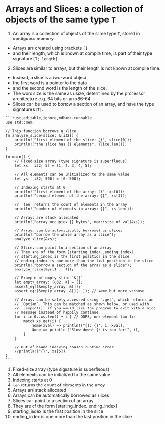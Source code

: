 # Arrays and Slices: a collection of objects of the same type `T`

1. An array is a collection of objects of the same type `T`, stored in contiguous
   memory.

- Arrays are created using brackets `[]`
- and their length, which is known at compile time, is part of their type signature `[T; length]`.

2. Slices are similar to arrays, but their length is not known at compile time.

- Instead, a slice is a two-word object
- the first word is a pointer to the data
- and the second word is the length of the slice.
- The word size is the same as usize, determined by the processor architecture e.g. 64 bits on an x86-64.
- Slices can be used to borrow a section of an array, and have the type signature `&[T]`.

~~~admonish tip title="Array compares to slice" collapsible=true
```rust,editable,ignore,mdbook-runnable
use std::mem;

// This function borrows a slice
fn analyze_slice(slice: &[i32]) {
    println!("first element of the slice: {}", slice[0]);
    println!("the slice has {} elements", slice.len());
}

fn main() {
    // Fixed-size array (type signature is superfluous)
    let xs: [i32; 5] = [1, 2, 3, 4, 5];

    // All elements can be initialized to the same value
    let ys: [i32; 500] = [0; 500];

    // Indexing starts at 0
    println!("first element of the array: {}", xs[0]);
    println!("second element of the array: {}", xs[1]);

    // `len` returns the count of elements in the array
    println!("number of elements in array: {}", xs.len());

    // Arrays are stack allocated
    println!("array occupies {} bytes", mem::size_of_val(&xs));

    // Arrays can be automatically borrowed as slices
    println!("borrow the whole array as a slice");
    analyze_slice(&xs);

    // Slices can point to a section of an array
    // They are of the form [starting_index..ending_index]
    // starting_index is the first position in the slice
    // ending_index is one more than the last position in the slice
    println!("borrow a section of the array as a slice");
    analyze_slice(&ys[1 .. 4]);

    // Example of empty slice `&[]`
    let empty_array: [u32; 0] = [];
    assert_eq!(&empty_array, &[]);
    assert_eq!(&empty_array, &[][..]); // same but more verbose

    // Arrays can be safely accessed using `.get`, which returns an
    // `Option`. This can be matched as shown below, or used with
    // `.expect()` if you would like the program to exit with a nice
    // message instead of happily continue.
    for i in 0..xs.len() + 1 { // OOPS, one element too far
        match xs.get(i) {
            Some(xval) => println!("{}: {}", i, xval),
            None => println!("Slow down! {} is too far!", i),
        }
    }

    // Out of bound indexing causes runtime error
    //println!("{}", xs[5]);
}
```
~~~

1. Fixed-size array (type signature is superfluous)
2. All elements can be initialized to the same value
3. Indexing starts at 0
4. `len` returns the count of elements in the array
5. Arrays are stack allocated
6. Arrays can be automatically borrowed as slices
7. Slices can point to a section of an array
8. They are of the form [starting_index..ending_index]
9. starting_index is the first position in the slice
10. ending_index is one more than the last position in the slice